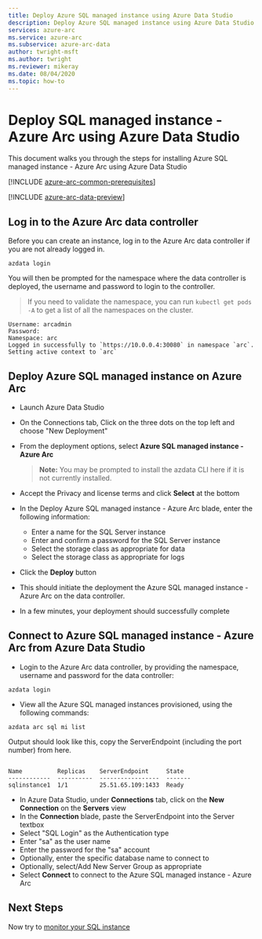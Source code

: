 ```yaml
---
title: Deploy Azure SQL managed instance using Azure Data Studio
description: Deploy Azure SQL managed instance using Azure Data Studio
services: azure-arc
ms.service: azure-arc
ms.subservice: azure-arc-data
author: twright-msft
ms.author: twright
ms.reviewer: mikeray
ms.date: 08/04/2020
ms.topic: how-to
---
```


# Deploy SQL managed instance - Azure Arc using Azure Data Studio

This document walks you through the steps for installing Azure SQL managed instance - Azure Arc using Azure Data Studio

[!INCLUDE [azure-arc-common-prerequisites](../../../includes/azure-arc-common-prerequisites.md)]

[!INCLUDE [azure-arc-data-preview](../../../includes/azure-arc-data-preview.md)]

## Log in to the Azure Arc data controller

Before you can create an instance, log in to the Azure Arc data controller if you are not already logged in.

```console
azdata login
```

You will then be prompted for the namespace where the data controller is deployed, the username and password to login to the controller.  

> If you need to validate the namespace, you can run ```kubectl get pods -A``` to get a list of all the namespaces on the cluster.

```console
Username: arcadmin
Password:
Namespace: arc
Logged in successfully to `https://10.0.0.4:30080` in namespace `arc`. Setting active context to `arc`
```

## Deploy Azure SQL managed instance on Azure Arc

- Launch Azure Data Studio
- On the Connections tab, Click on the three dots on the top left and choose "New Deployment"
- From the deployment options, select **Azure SQL managed instance - Azure Arc** 
  > **Note:** You may be prompted to install the azdata CLI here if it is not currently installed.
- Accept the Privacy and license terms and click **Select** at the bottom



- In the Deploy Azure SQL managed instance - Azure Arc blade, enter the following information:
  - Enter a name for the SQL Server instance
  - Enter and confirm a password for the SQL Server instance
  - Select the storage class as appropriate for data
  - Select the storage class as appropriate for logs

- Click the **Deploy** button

- This should initiate the deployment the Azure SQL managed instance - Azure Arc on the data controller.

- In a few minutes, your deployment should successfully complete

## Connect to Azure SQL managed instance - Azure Arc from Azure Data Studio

- Login to the Azure Arc data controller, by providing the namespace, username and password for the data controller: 
```console
azdata login
```

- View all the Azure SQL managed instances provisioned, using the following commands:

```console
azdata arc sql mi list
```

Output should look like this, copy the ServerEndpoint (including the port number) from here.

```console

Name          Replicas    ServerEndpoint     State
------------  ----------  -----------------  -------
sqlinstance1  1/1         25.51.65.109:1433  Ready
```

- In Azure Data Studio, under **Connections** tab, click on the **New Connection** on the **Servers** view
- In the **Connection** blade, paste the ServerEndpoint into the Server textbox
- Select "SQL Login" as the Authentication type
- Enter "sa" as the user name
- Enter the password for the "sa" account
- Optionally, enter the specific database name to connect to
- Optionally, select/Add New Server Group as appropriate
- Select **Connect** to connect to the Azure SQL managed instance - Azure Arc




## Next Steps

Now try to [monitor your SQL instance](monitor-grafana-kibana.md)

